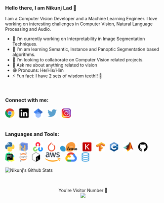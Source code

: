 ### Hello there, I am Nikunj Lad 👋

<!--
**nikunjlad/nikunjlad** is a ✨ _special_ ✨ repository because its `README.md` (this file) appears on your GitHub profile.
-->

I am a Computer Vision Developer and a Machine Learning Engineer. I love working on interesting challenges in Computer Vision, Natural Language Processing and Audio.

- :microscope: I’m currently working on Interpretability in Image Segmentation Techniques.
- :seedling: I’m am learning Semantic, Instance and Panoptic Segmentation based algorithms.
- :two_men_holding_hands: I’m looking to collaborate on Computer Vision related projects.
- :speech_balloon: Ask me about anything related to vision
- :grin: Pronouns: He/His/Him
- :zap: Fun fact: I have 2 sets of wisdom teeth!! :grimacing:
</br>

### Connect with me:

<a href="https://nikunjlad.dev" target="_blank"><img src="https://github.com/nikunjlad/nikunjlad/blob/master/assets/website.png" alt="website" width="30" height="30"></a>&nbsp;&nbsp;&nbsp;
<a href="https://www.linkedin.com/in/nikunjlad" target="_blank"><img src="https://github.com/nikunjlad/nikunjlad/blob/master/assets/linkedin.svg" alt="linkedin" width="30" height="30"></a>&nbsp;&nbsp;&nbsp;
<a href="https://scholar.google.com/citations?user=is6g3oAAAAAJ&hl=en" target="_blank"><img src="https://github.com/nikunjlad/nikunjlad/blob/master/assets/scholar.svg" alt="google-scholars" width="30" height="30"></a>&nbsp;&nbsp;&nbsp;
<a href="https://twitter.com/LadNikunj" target="_blank"><img src="https://github.com/nikunjlad/nikunjlad/blob/master/assets/twitter.png" alt="twitter" width="30" height="30"></a>&nbsp;&nbsp;&nbsp;
<a href="https://www.instagram.com/in_genious94/" target="_blank"><img src="https://github.com/nikunjlad/nikunjlad/blob/master/assets/instagram.png" alt="instagram" width="30" height="30"></a>&nbsp;&nbsp;&nbsp;
</br></br>

### Languages and Tools:

<img src="https://github.com/nikunjlad/nikunjlad/blob/master/assets/python.png" height="30" />&nbsp;&nbsp;&nbsp;
<img src="https://github.com/nikunjlad/nikunjlad/blob/master/assets/numpy.png" height="30" />&nbsp;&nbsp;&nbsp;
<img src="https://github.com/nikunjlad/nikunjlad/blob/master/assets/opencv.png" height="30" />&nbsp;&nbsp;&nbsp;
<img src="https://github.com/nikunjlad/nikunjlad/blob/master/assets/pytorch.png" height="30" />&nbsp;&nbsp;&nbsp;
<img src="https://github.com/nikunjlad/nikunjlad/blob/master/assets/scikit.png" height="30" />&nbsp;&nbsp;&nbsp;
<img src="https://github.com/nikunjlad/nikunjlad/blob/master/assets/keras.png" height="30" />&nbsp;&nbsp;&nbsp;
<img src="https://github.com/nikunjlad/nikunjlad/blob/master/assets/tensorflow.png" height="30" />&nbsp;&nbsp;&nbsp;
<img src="https://github.com/nikunjlad/nikunjlad/blob/master/assets/c++.png" height="30" />&nbsp;&nbsp;&nbsp;
<img src="https://github.com/nikunjlad/nikunjlad/blob/master/assets/matlab.png" height="30" />&nbsp;&nbsp;&nbsp;
<img src="https://github.com/nikunjlad/nikunjlad/blob/master/assets/github.svg" height="30" />&nbsp;&nbsp;&nbsp;
<img src="https://github.com/nikunjlad/nikunjlad/blob/master/assets/pycharm.png" height="30" />&nbsp;&nbsp;&nbsp;
<img src="https://github.com/nikunjlad/nikunjlad/blob/master/assets/jupyter.png" height="30" />&nbsp;&nbsp;&nbsp;
<img src="https://github.com/nikunjlad/nikunjlad/blob/master/assets/bash.png" height="30" />&nbsp;&nbsp;&nbsp;
<img src="https://github.com/nikunjlad/nikunjlad/blob/master/assets/aws.png" height="30" />&nbsp;&nbsp;&nbsp;
<img src="https://github.com/nikunjlad/nikunjlad/blob/master/assets/cloud.png" height="30" />&nbsp;&nbsp;&nbsp;
<img src="https://github.com/nikunjlad/nikunjlad/blob/master/assets/sql.png" height="30" />&nbsp;&nbsp;&nbsp;
</br>

<img align="center" alt="Nikunj's Github Stats" src="https://github-readme-stats.vercel.app/api?username=nikunjlad&show_icons=true&hide_border=true" /> 
</br></br></br>

<p align="center">
  You're Visitor Number 🚀 <br/>
<img src="https://profile-counter.glitch.me/nikunjlad/count.svg" />
 </p>

